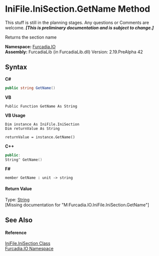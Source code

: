 # IniFile.IniSection.GetName Method 
This stuff is still in the planning stages. Any questions or Comments are welcome. _**\[This is preliminary documentation and is subject to change.\]**_

Returns the section name

**Namespace:**&nbsp;<a href="N_Furcadia_IO">Furcadia.IO</a><br />**Assembly:**&nbsp;FurcadiaLib (in FurcadiaLib.dll) Version: 2.19.PreAlpha 42

## Syntax

**C#**<br />
``` C#
public string GetName()
```

**VB**<br />
``` VB
Public Function GetName As String
```

**VB Usage**<br />
``` VB Usage
Dim instance As IniFile.IniSection
Dim returnValue As String

returnValue = instance.GetName()
```

**C++**<br />
``` C++
public:
String^ GetName()
```

**F#**<br />
``` F#
member GetName : unit -> string 

```


#### Return Value
Type: <a href="http://msdn2.microsoft.com/en-us/library/s1wwdcbf" target="_blank">String</a><br />\[Missing <returns> documentation for "M:Furcadia.IO.IniFile.IniSection.GetName"\]

## See Also


#### Reference
<a href="T_Furcadia_IO_IniFile_IniSection">IniFile.IniSection Class</a><br /><a href="N_Furcadia_IO">Furcadia.IO Namespace</a><br />